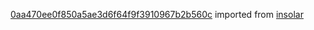 [0aa470ee0f850a5ae3d6f64f9f3910967b2b560c](https://github.com/insolar/insolar/commit/0aa470ee0f850a5ae3d6f64f9f3910967b2b560c) imported from [insolar](https://github.com/insolar/insolar)
